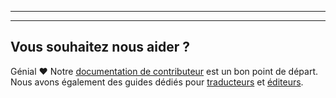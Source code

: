 - - -
- - -

## Vous souhaitez nous aider ?

Génial ❤ Notre  [documentation de contributeur](https://freesewing.dev/guides/contributor/) est un bon point de départ. Nous avons également des guides dédiés pour [traducteurs](https://freesewing.dev/guides/contributor/) et [éditeurs](https://freesewing.dev/guides/editor/).
